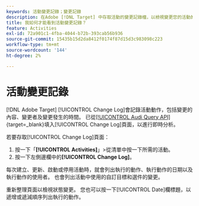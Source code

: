 ```yaml
---
keywords: 活動變更記錄；變更記錄
description: 在Adobe [!DNL Target] 中存取活動的變更記錄檔，以檢視變更您的活動的人員及變更發生時間的記錄。
title: 我如何才能看到活動變更記錄？
feature: Activities
exl-id: 72a901c1-4fba-4044-b72b-393cab56b936
source-git-commit: 15435b15d2da8412f0174f87d15d3c983098c223
workflow-type: tm+mt
source-wordcount: '144'
ht-degree: 2%

---
```


# 活動變更記錄

[!DNL Adobe Target] [!UICONTROL Change Log]會記錄活動動作，包括變更的內容、變更者及變更發生的時間。 已從[[!UICONTROL Audi Query API]](https://experienceleague.adobe.com/zh-hant/docs/experience-platform/landing/governance-privacy-security/audit-logs/audit-api/overview){target=_blank}填入[!UICONTROL Change Log]頁面，以進行即時分析。

若要存取[!UICONTROL Change Log]頁面：

1. 按一下「**[!UICONTROL Activities]**」>從清單中按一下所需的活動。
1. 按一下左側邊欄中的&#x200B;**[!UICONTROL Change Log]**。

每次建立、更新、啟動或停用活動時，就會列出執行的動作、執行動作的日期以及執行動作的使用者。 也會列出活動中使用的自訂目標和選件的變更。

重新整理頁面以檢視狀態變更。 您也可以按一下[!UICONTROL Date]欄標題，以遞增或遞減順序列出執行的動作。
